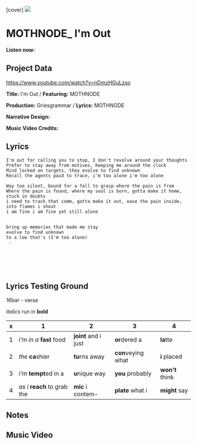[cover] ![](57175019_319474918741616_8502199518755923887_n.jpg)

# MOTHNODE_ I'm Out

**Listen now:** 

## Project Data

https://www.youtube.com/watch?v=nDmzHGuLzso


**Title:** I'm Out  / **Featuring:** MOTHNODE

**Production:** Griesgrammar / **Lyrics:** MOTHNODE

**Narrative Design:**

**Music Video Credits:**

## Lyrics

```
I'm out for calling you to stop, I don't revolve around your thoughts
Prefer to stay away from motives, Keeping me around the clock
Mind locked on targets, they evolve to find unknown
Recall the agents paid to trace, i'm too alone i'm too alone

Way too silent, bound for a fall to grasp where the pain is from
Where the pain is found, where my soul is born, gotta make it home, stuck in doubts
i need to track that comm, gotta make it out, ease the pain inside, into flames i shout 
i am fine i am fine yet still alone


bring up memories that made me stay
evolve to find unknown
to a low that's (I'm too alone)
 - 






```

## Lyrics Testing Ground

16bar - verse

*italics* run in
**bold**

| x | 1 | 2 | 3 | 4 |
|---|---|---|---|---|
| 1 | *i'm in a* **fast** food | **joint** and i just  | **or**dered a  | **la**tte  |
| 2 | *the* **ca**shier | **tu**rns away  |  **con**veying what |  **i** placed |
| 3 | *i'm* **tempt**ed in a | **u**nique way  |  **you** probably |  **won't** think |
| 4 | *as i* **reach** to grab the |  **mic** i contem-  | **plate** what i | **might** say |

## Notes

## Music Video
